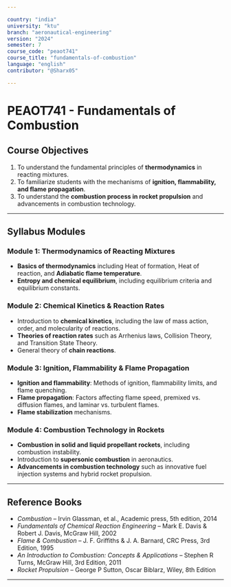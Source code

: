 ```yaml
---

country: "india"
university: "ktu"
branch: "aeronautical-engineering"
version: "2024"
semester: 7
course_code: "peaot741"
course_title: "fundamentals-of-combustion"
language: "english"
contributor: "@Sharx05"

---
```


# PEAOT741 - Fundamentals of Combustion

## Course Objectives

1.  To understand the fundamental principles of **thermodynamics** in reacting mixtures.
2.  To familiarize students with the mechanisms of **ignition, flammability, and flame propagation**.
3.  To understand the **combustion process in rocket propulsion** and advancements in combustion technology.

---

## Syllabus Modules

### Module 1: Thermodynamics of Reacting Mixtures

-   **Basics of thermodynamics** including Heat of formation, Heat of reaction, and **Adiabatic flame temperature**.
-   **Entropy and chemical equilibrium**, including equilibrium criteria and equilibrium constants.

### Module 2: Chemical Kinetics & Reaction Rates

-   Introduction to **chemical kinetics**, including the law of mass action, order, and molecularity of reactions.
-   **Theories of reaction rates** such as Arrhenius laws, Collision Theory, and Transition State Theory.
-   General theory of **chain reactions**.

### Module 3: Ignition, Flammability & Flame Propagation

-   **Ignition and flammability**: Methods of ignition, flammability limits, and flame quenching.
-   **Flame propagation**: Factors affecting flame speed, premixed vs. diffusion flames, and laminar vs. turbulent flames.
-   **Flame stabilization** mechanisms.

### Module 4: Combustion Technology in Rockets

-   **Combustion in solid and liquid propellant rockets**, including combustion instability.
-   Introduction to **supersonic combustion** in aeronautics.
-   **Advancements in combustion technology** such as innovative fuel injection systems and hybrid rocket propulsion.

---

## Reference Books

-   *Combustion* – Irvin Glassman, et al., Academic press, 5th edition, 2014
-   *Fundamentals of Chemical Reaction Engineering* – Mark E. Davis & Robert J. Davis, McGraw Hill, 2002
-   *Flame & Combustion* – J. F. Griffiths & J. A. Barnard, CRC Press, 3rd Edition, 1995
-   *An Introduction to Combustion: Concepts & Applications* – Stephen R Turns, McGraw Hill, 3rd Edition, 2011
-   *Rocket Propulsion* – George P Sutton, Oscar Biblarz, Wiley, 8th Edition

---
